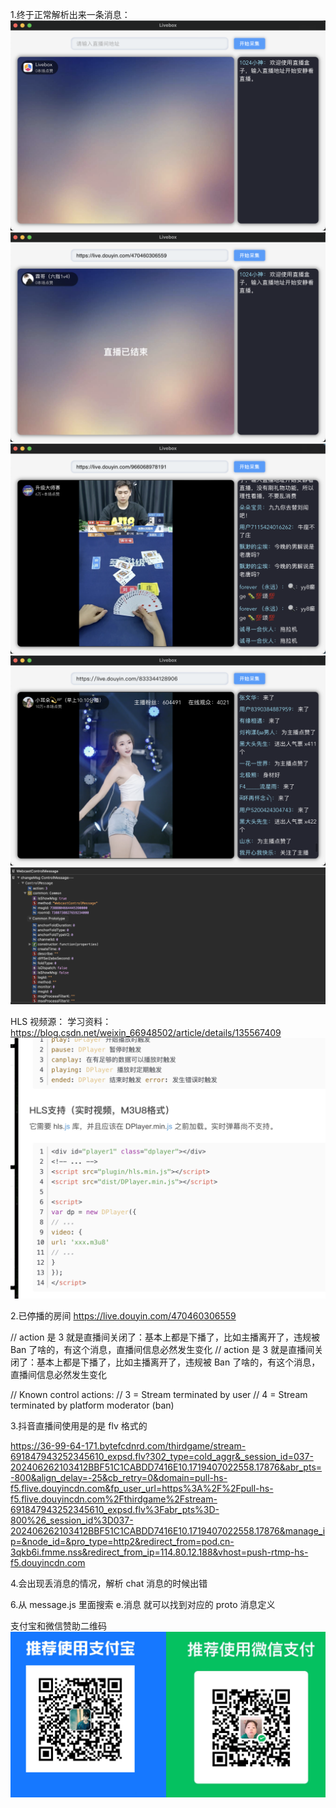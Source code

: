 1.终于正常解析出来一条消息：
![alt text](image-2.png)
![alt text](image-3.png)
![alt text](image-4.png)
![alt text](image-5.png)
![alt text](image-6.png)

HLS 视频源：
学习资料：https://blog.csdn.net/weixin_66948502/article/details/135567409
![alt text](image.png)

2.已停播的房间
https://live.douyin.com/470460306559

// action 是 3 就是直播间关闭了：基本上都是下播了，比如主播离开了，违规被 Ban 了啥的，有这个消息，直播间信息必然发生变化
// action 是 3 就是直播间关闭了：基本上都是下播了，比如主播离开了，违规被 Ban 了啥的，有这个消息，直播间信息必然发生变化

// Known control actions:
// 3 = Stream terminated by user
// 4 = Stream terminated by platform moderator (ban)

3.抖音直播间使用是的是 flv 格式的

https://36-99-64-171.bytefcdnrd.com/thirdgame/stream-691847943252345610_expsd.flv?302_type=cold_aggr&_session_id=037-202406262103412BBF51C1CABDD7416E10.1719407022558.17876&abr_pts=-800&align_delay=-25&cb_retry=0&domain=pull-hs-f5.flive.douyincdn.com&fp_user_url=https%3A%2F%2Fpull-hs-f5.flive.douyincdn.com%2Fthirdgame%2Fstream-691847943252345610_expsd.flv%3Fabr_pts%3D-800%26_session_id%3D037-202406262103412BBF51C1CABDD7416E10.1719407022558.17876&manage_ip=&node_id=&pro_type=http2&redirect_from=pod.cn-3qkb6i.fmme.nss&redirect_from_ip=114.80.12.188&vhost=push-rtmp-hs-f5.douyincdn.com

4.会出现丢消息的情况，解析 chat 消息的时候出错

6.从 message.js 里面搜索 e.消息
就可以找到对应的 proto 消息定义

支付宝和微信赞助二维码
![alt text](pay.png)
